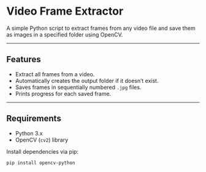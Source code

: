 # Video Frame Extractor

A simple Python script to extract frames from any video file and save them as images in a specified folder using OpenCV.

---

## Features
- Extract all frames from a video.
- Automatically creates the output folder if it doesn’t exist.
- Saves frames in sequentially numbered `.jpg` files.
- Prints progress for each saved frame.

---

## Requirements
- Python 3.x  
- OpenCV (`cv2`) library  

Install dependencies via pip:

```bash
pip install opencv-python
